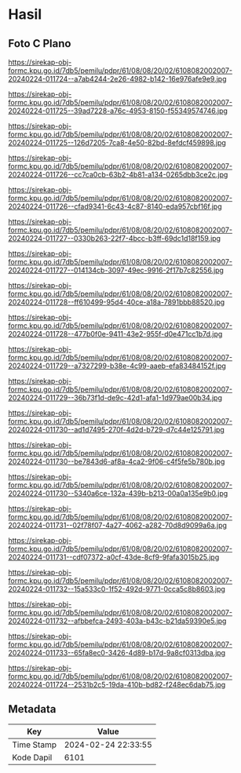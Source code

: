 # Hasil

## Foto C Plano

https://sirekap-obj-formc.kpu.go.id/7db5/pemilu/pdpr/61/08/08/20/02/6108082002007-20240224-011724--a7ab4244-2e26-4982-b142-16e976afe9e9.jpg

https://sirekap-obj-formc.kpu.go.id/7db5/pemilu/pdpr/61/08/08/20/02/6108082002007-20240224-011725--39ad7228-a76c-4953-8150-f55349574746.jpg

https://sirekap-obj-formc.kpu.go.id/7db5/pemilu/pdpr/61/08/08/20/02/6108082002007-20240224-011725--126d7205-7ca8-4e50-82bd-8efdcf459898.jpg

https://sirekap-obj-formc.kpu.go.id/7db5/pemilu/pdpr/61/08/08/20/02/6108082002007-20240224-011726--cc7ca0cb-63b2-4b81-a134-0265dbb3ce2c.jpg

https://sirekap-obj-formc.kpu.go.id/7db5/pemilu/pdpr/61/08/08/20/02/6108082002007-20240224-011726--cfad9341-6c43-4c87-8140-eda957cbf16f.jpg

https://sirekap-obj-formc.kpu.go.id/7db5/pemilu/pdpr/61/08/08/20/02/6108082002007-20240224-011727--0330b263-22f7-4bcc-b3ff-69dc1d18f159.jpg

https://sirekap-obj-formc.kpu.go.id/7db5/pemilu/pdpr/61/08/08/20/02/6108082002007-20240224-011727--014134cb-3097-49ec-9916-2f17b7c82556.jpg

https://sirekap-obj-formc.kpu.go.id/7db5/pemilu/pdpr/61/08/08/20/02/6108082002007-20240224-011728--ff610499-95d4-40ce-a18a-7891bbb88520.jpg

https://sirekap-obj-formc.kpu.go.id/7db5/pemilu/pdpr/61/08/08/20/02/6108082002007-20240224-011728--477b0f0e-9411-43e2-955f-d0e471cc1b7d.jpg

https://sirekap-obj-formc.kpu.go.id/7db5/pemilu/pdpr/61/08/08/20/02/6108082002007-20240224-011729--a7327299-b38e-4c99-aaeb-efa83484152f.jpg

https://sirekap-obj-formc.kpu.go.id/7db5/pemilu/pdpr/61/08/08/20/02/6108082002007-20240224-011729--36b73f1d-de9c-42d1-afa1-1d979ae00b34.jpg

https://sirekap-obj-formc.kpu.go.id/7db5/pemilu/pdpr/61/08/08/20/02/6108082002007-20240224-011730--ad1d7495-270f-4d2d-b729-d7c44e125791.jpg

https://sirekap-obj-formc.kpu.go.id/7db5/pemilu/pdpr/61/08/08/20/02/6108082002007-20240224-011730--be7843d6-af8a-4ca2-9f06-c4f5fe5b780b.jpg

https://sirekap-obj-formc.kpu.go.id/7db5/pemilu/pdpr/61/08/08/20/02/6108082002007-20240224-011730--5340a6ce-132a-439b-b213-00a0a135e9b0.jpg

https://sirekap-obj-formc.kpu.go.id/7db5/pemilu/pdpr/61/08/08/20/02/6108082002007-20240224-011731--02f78f07-4a27-4062-a282-70d8d9099a6a.jpg

https://sirekap-obj-formc.kpu.go.id/7db5/pemilu/pdpr/61/08/08/20/02/6108082002007-20240224-011731--cdf07372-a0cf-43de-8cf9-9fafa3015b25.jpg

https://sirekap-obj-formc.kpu.go.id/7db5/pemilu/pdpr/61/08/08/20/02/6108082002007-20240224-011732--15a533c0-1f52-492d-9771-0cca5c8b8603.jpg

https://sirekap-obj-formc.kpu.go.id/7db5/pemilu/pdpr/61/08/08/20/02/6108082002007-20240224-011732--afbbefca-2493-403a-b43c-b21da59390e5.jpg

https://sirekap-obj-formc.kpu.go.id/7db5/pemilu/pdpr/61/08/08/20/02/6108082002007-20240224-011733--65fa8ec0-3426-4d89-b17d-9a8cf0313dba.jpg

https://sirekap-obj-formc.kpu.go.id/7db5/pemilu/pdpr/61/08/08/20/02/6108082002007-20240224-011724--2531b2c5-19da-410b-bd82-f248ec6dab75.jpg


## Metadata

| Key        | Value               |
| ---------- | ------------------- |
| Time Stamp | 2024-02-24 22:33:55 |
| Kode Dapil | 6101                |



